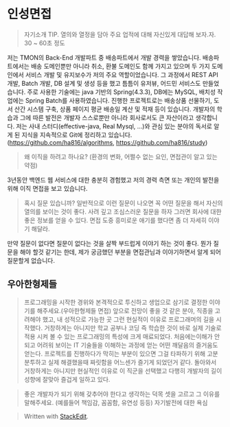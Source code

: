 # 인성면접

> 자기소개
> TIP. 열의와 열정을 담아 주요 업적에 대해 자신있게 대답해 보자.자. 30 ~ 60초 정도

저는 TMON의 Back-End 개발파트 중 배송파트에서 개발 경력을 쌓았습니다. 배송파트에서는 배송 도메인뿐만 아니라 취소, 환불 도메인도 함께 가지고 있으며 두 가지 도메인에서 서비스 개발 및 유지보수가 저의 주요 역할이었습니다. 그 과정에서 REST API 개발, Batch 개발, DB 설계 및 생성 등을 했고 틈틈이 유저뷰, 어드민 서비스도 만들었습니다.
주로 사용한 기술에는 java 기반의 Spring(4.3.3), DB에는 MySQL, 배치성 작업에는 Spring Batch를 사용하였습니다. 진행한 프로젝트로는 배송상품 선물하기, 도서 산간 시스템 구축, 상품 페이지 평균 배송일 계산 및 적재 등이 있습니다.
개발자의 학습과 그에 따른 발전은 개발자 스스로뿐만 아니라 회사로서도 큰 자산이라고 생각합니다. 저는 사내 스터디(effective-java, Real Mysql, ...)와 관심 있는 분야의 독서로 알게 된 지식을 지속적으로 Git에 정리하고 있습니다. (https://github.com/ha816/algorithms, https://github.com/ha816/study)


> 왜 이직을 하려고 하나요? (환경의 변화, 어쩔수 없는 요인, 면접관이 알고 있는 약점)

3년동안 백엔드 웹 서비스에 대한 충분히 경험했고 저의 경력 측면 또는 개인의 발전을 위해 이직 면접을 보고 있습니다.

> 혹시 질문 있습니까?
> 일반적으로 이런 질문이 나오면 꼭 어떤 질문을 해서 자신의 열의를 보이는 것이 좋다. 
> 사려 깊고 조심스러운 질문을 하자 그러면 회사에 대한 좋은 정보를 얻을 수 있다. 면접 도중 흥미로운 애기를 했다면 좀 더 자세히 이야기 해달라. 

만약 질문이 없다면 질문이 없다는 것을 살짝 부드럽게 이야기 하는 것이 좋다. 뭔가 질문을 해야 할것 같기는 한데, 제가 궁금했던 부분을 면접관님과 이야기하면서 알게 되어 질문할게 없습니다. 

## 우아한형제들

>프로그래밍을 시작한 경위와 본격적으로 투신하고 생업으로 삼기로 결정한 이야기를 해주세요.(우아한형제들 면접)
>앞으로 전망이 좋을 것 같은 분야, 직종을 고려해야 했고, 내 성적으로 가능한 곳 그런 현실적이 이유로 프로그래머의 길을 시작했다. 거창하게는 아니지만 학교 공부나 코딩 즉 학습한 것이 바로 실제 기술로 적용 시켜 볼 수 있는 프로그래밍의 특성에 크게 매료되었다. 처음에는이해가 안되고 어려워 보이는 IT 기술들을 이해하는 과정에 얻는 어떤 깨달음의 즐거움도 얻는다. 프로젝트를 진행하다가  막히는 부분이 있으면 그걸 타파하기 위해 고분분투하고 실제 해결했을때 짜릿함을 어느센가 즐기게 되었던거 같다. 돌아와서 거창하게는 아니지만 현실적인 이유로 이 직군을 선택했고 다행히 개발자의 길이 성향에 잘맞아 즐겁게 일하고 있다.

>좋은 개발자가 되기 위해 갖추어야 한다고 생각하는 덕목 셋을 고르고 그 이유를 말해주세요. (예를들어 책임감, 꼼꼼함, 유연성 등등)
>자기발전에 대한 욕심
>





> Written with [StackEdit](https://stackedit.io/).
<!--stackedit_data:
eyJoaXN0b3J5IjpbLTUxODAxMTA4MSwtMTU3MDQxMjA1NSwzMj
Y3MjgyMjgsMzM2MDg2Mzg0LDE5MTgxMTYyNDIsMTM4ODA0Mzcx
OCwtMjEzNDg2NDA3NCwtMTE0MDA3Njg2MywyMTQwNzQzNzA1LD
IwMzEzOTc0NiwtMjAyMTc3MDMzNywtMTk5NDY4NTQ1MywtNTg0
MTMyOCwtOTcwNjYwNzVdfQ==
-->